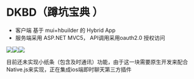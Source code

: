 # DKBD（蹲坑宝典 ）
 
- 客户端 基于 mui+hbuilder 的  Hybrid App 
- 服务端采用 ASP.NET MVC5，   API调用采用oauth2.0 授权访问

![](http://i.imgur.com/Ugkka5r.png)![](http://i.imgur.com/vMjJWjt.png)![](http://i.imgur.com/mHzGTap.png)


目前还未实现小纸条（包含及时通讯）功能，由于这一块需要原生开发来配合Native.js来实现，正在集成ios端即时聊天第三方插件
